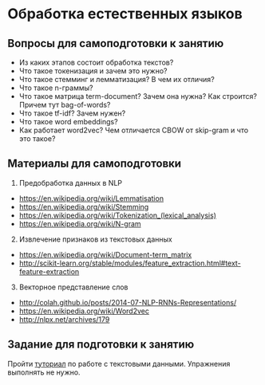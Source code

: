 # Обработка естественных языков

## Вопросы для самоподготовки к занятию

 - Из каких этапов состоит обработка текстов?
 - Что такое токенизация и зачем это нужно?
 - Что такое стемминг и лемматизация? В чем их отличия?
 - Что такое n-граммы?
 - Что такое матрица term-document? Зачем она нужна? Как строится? Причем тут bag-of-words?
 - Что такое tf-idf? Зачем нужен?
 - Что такое word embeddings?
 - Как работает word2vec? Чем отличается CBOW от skip-gram и что это такое?

## Материалы для самоподготовки

1. Предобработка данных в NLP
 - https://en.wikipedia.org/wiki/Lemmatisation
 - https://en.wikipedia.org/wiki/Stemming
 - https://en.wikipedia.org/wiki/Tokenization_(lexical_analysis)
 - https://en.wikipedia.org/wiki/N-gram

2. Извлечение признаков из текстовых данных
 - https://en.wikipedia.org/wiki/Document-term_matrix
 - http://scikit-learn.org/stable/modules/feature_extraction.html#text-feature-extraction

3. Векторное представление слов
 - http://colah.github.io/posts/2014-07-NLP-RNNs-Representations/
 - https://en.wikipedia.org/wiki/Word2vec
 - http://nlpx.net/archives/179

## Задание для подготовки к занятию

Пройти [туториал](https://scikit-learn.org/stable/tutorial/text_analytics/working_with_text_data.html) по работе с текстовыми данными. Упражнения выполнять не нужно.
